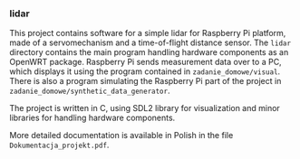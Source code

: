 ### lidar

This project contains software for a simple lidar for Raspberry Pi platform, made of a servomechanism and a
time-of-flight distance sensor.
The `lidar` directory contains the main program handling hardware components as an OpenWRT package.
Raspberry Pi sends measurement data over to a PC, which
displays it using the program contained in `zadanie_domowe/visual`.
There is also a program simulating the Raspberry Pi part of the project in `zadanie_domowe/synthetic_data_generator`.

The project is written in C, using SDL2 library for visualization and minor libraries for handling
hardware components.

More detailed documentation is available in Polish in the file
`Dokumentacja_projekt.pdf`.
